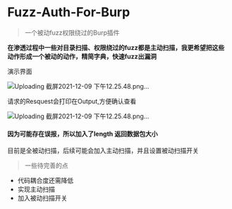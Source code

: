 # Fuzz-Auth-For-Burp

> 一个被动fuzz权限绕过的Burp插件


**在渗透过程中一些对目录扫描、权限绕过的fuzz都是主动扫描，我更希望把这些动作形成一个被动的动作，精简字典，快速fuzz出漏洞**



演示界面

![Uploading 截屏2021-12-09 下午12.25.48.png…](http://tva4.sinaimg.cn/large/005Js7eGgy1gx7h43ccs3j327w1b2n2d.jpg)

请求的Resquest会打印在Output,方便确认查看

![Uploading 截屏2021-12-09 下午12.25.48.png…](http://tva1.sinaimg.cn/large/005Js7eGgy1gx7h8vk637j327m0vq7ns.jpg)


#### 因为可能存在误报，所以加入了length 返回数据包大小

目前是全被动扫描，后续可能会加入主动扫描，并且设置被动扫描开关

> 一些待完善的点

* 代码耦合度还需降低
* 实现主动扫描
* 加入被动扫描开关



